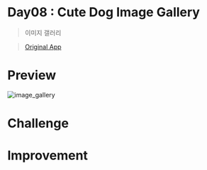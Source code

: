 # Day08 : Cute Dog Image Gallery

> 이미지 갤러리

> [Original App](https://www.juicebox.net/demos/lite/full/)

# Preview

![image_gallery](./image/image_gallery.gif)

# Challenge

##

# Improvement
